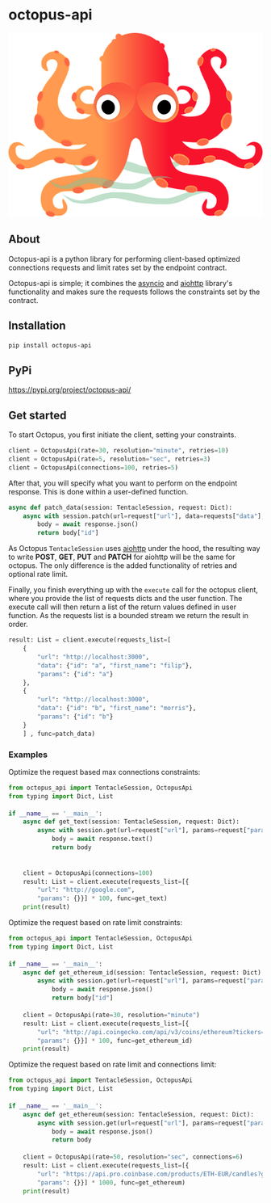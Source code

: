 # octopus-api
![octopus_icon](https://github.com/FilipByren/octopus-api/blob/main/image.png?raw=true)
## About
Octopus-api is a python library for performing client-based optimized connections requests and limit rates set by the endpoint contract.

Octopus-api is simple; it combines the [asyncio](https://docs.python.org/3/library/asyncio.html) and [aiohttp](https://docs.aiohttp.org/en/stable/) library's functionality and makes sure the requests follows the constraints set by the contract.

## Installation
`pip install octopus-api`

## PyPi
https://pypi.org/project/octopus-api/


## Get started
To start Octopus, you first initiate the client, setting your constraints. 
```python
client = OctopusApi(rate=30, resolution="minute", retries=10)
client = OctopusApi(rate=5, resolution="sec", retries=3)
client = OctopusApi(connections=100, retries=5)
```
After that, you will specify what you want to perform on the endpoint response. This is done within a user-defined function.
```python
async def patch_data(session: TentacleSession, request: Dict):
    async with session.patch(url=request["url"], data=requests["data"], params=request["params"]) as response:
        body = await response.json()
        return body["id"]
```

As Octopus `TentacleSession` uses [aiohttp](https://docs.aiohttp.org/en/stable/) under the hood, the resulting  way to write 
**POST**, **GET**, **PUT** and **PATCH** for aiohttp will be the same for octopus. The only difference is the added functionality of 
retries and optional rate limit.

Finally, you finish everything up with the `execute` call for the octopus client, where you provide the list of requests dicts and the user function.
The execute call will then return a list of the return values defined in user function. As the requests list is a bounded stream we return the result in order.


```python
result: List = client.execute(requests_list=[
    {
        "url": "http://localhost:3000",
        "data": {"id": "a", "first_name": "filip"},
        "params": {"id": "a"}
    },
    {
        "url": "http://localhost:3000",
        "data": {"id": "b", "first_name": "morris"},
        "params": {"id": "b"} 
    }
    ] , func=patch_data)
```


### Examples

Optimize the request based max connections constraints:
```python
from octopus_api import TentacleSession, OctopusApi
from typing import Dict, List

if __name__ == '__main__':
    async def get_text(session: TentacleSession, request: Dict):
        async with session.get(url=request["url"], params=request["params"]) as response:
            body = await response.text()
            return body


    client = OctopusApi(connections=100)
    result: List = client.execute(requests_list=[{
        "url": "http://google.com",
        "params": {}}] * 100, func=get_text)
    print(result)

```
Optimize the request based on rate limit constraints:
```python
from octopus_api import TentacleSession, OctopusApi
from typing import Dict, List

if __name__ == '__main__':
    async def get_ethereum_id(session: TentacleSession, request: Dict):
        async with session.get(url=request["url"], params=request["params"]) as response:
            body = await response.json()
            return body["id"]

    client = OctopusApi(rate=30, resolution="minute")
    result: List = client.execute(requests_list=[{
        "url": "http://api.coingecko.com/api/v3/coins/ethereum?tickers=false&localization=false&market_data=false",
        "params": {}}] * 100, func=get_ethereum_id)
    print(result)

```
Optimize the request based on rate limit and connections limit:
```python
from octopus_api import TentacleSession, OctopusApi
from typing import Dict, List

if __name__ == '__main__':
    async def get_ethereum(session: TentacleSession, request: Dict):
        async with session.get(url=request["url"], params=request["params"]) as response:
            body = await response.json()
            return body

    client = OctopusApi(rate=50, resolution="sec", connections=6)
    result: List = client.execute(requests_list=[{
        "url": "https://api.pro.coinbase.com/products/ETH-EUR/candles?granularity=900&start=2021-12-04T00:00:00Z&end=2021-12-04T00:00:00Z",
        "params": {}}] * 1000, func=get_ethereum)
    print(result)
```
